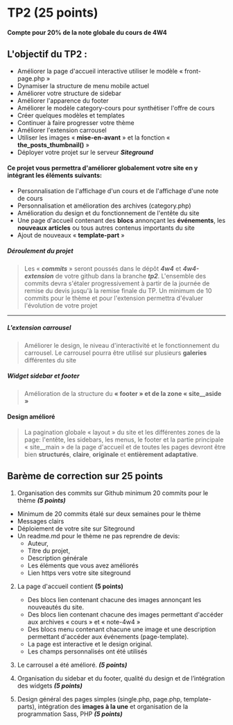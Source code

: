 # TP2 (25 points)

#### Compte pour 20% de la note globale du cours de 4W4

## L\'objectif du TP2 :

- Améliorer la page d'accueil interactive utiliser le modèle « front-page.php »
- Dynamiser la structure de menu mobile actuel
- Améliorer votre structure de sidebar
- Améliorer l'apparence du footer
- Améliorer le modèle category-cours pour synthétiser l'offre de cours
- Créer quelques modèles et templates
- Continuer à faire progresser votre thème
- Améliorer l'extension carrousel
- Utiliser les images « **mise-en-avant** » et la fonction « **the_posts_thumbnail()** »
- Déployer votre projet sur le serveur **_Siteground_**

#### Ce projet vous permettra d\'améliorer globalement votre site en y intégrant les éléments suivants:

- Personnalisation de l'affichage d'un cours et de l'affichage d'une note de cours
- Personnalisation et amélioration des archives (category.php)
- Amélioration du design et du fonctionnement de l'entête du site
- Une page d'accueil contenant des **blocs** annonçant les **événements**, les **nouveaux articles** ou tous autres contenus importants du site
- Ajout de nouveaux « **template-part** »

##### Déroulement du projet

> Les « **_commits_** » seront poussés dans le dépôt **_4w4_** et **_4w4-extension_** de votre github dans la branche **_tp2_**.
> L\'ensemble des commits devra s\'étaler progressivement à partir de la journée de remise du devis jusqu\'à la remise finale du TP.
> Un minimum de 10 commits pour le thème et pour l\'extension permettra d\'évaluer l\'évolution de votre projet

---

##### L\'extension carrousel

> Améliorer le design, le niveau d'interactivité et le fonctionnement du carrousel. Le carrousel pourra être utilisé sur plusieurs **galeries** différentes du site

##### Widget sidebar et footer

> Amélioration de la structure du **« footer » et de la zone « site\_\_aside »**

#### Design amélioré

> La pagination globale « layout » du site et les différentes zones de la page: l'entête, les sidebars, les menus, le footer et la partie principale « site\_\_main » de la page d'accueil et de toutes les pages devront être bien **structurés**, **claire**, **originale** et **entièrement adaptative**.

## Barème de correction sur 25 points

1. Organisation des commits sur Github minimum 20 commits pour le thème **_(5 points)_**

- Minimum de 20 commits étalé sur deux semaines pour le thème
- Messages clairs
- Déploiement de votre site sur Siteground
- Un readme.md pour le thème ne pas reprendre de devis:
  - Auteur,
  - Titre du projet,
  - Description générale
  - Les éléments que vous avez améliorés
  - Lien https vers votre site siteground

2. La page d'accueil contient **(5 points)**

   - Des blocs lien contenant chacune des images annonçant les nouveautés du site.
   - Des blocs lien contenant chacune des images permettant d'accéder aux archives « cours » et « note-4w4 »
   - Des blocs menu contenant chacune une image et une description permettant d'accéder aux événements (page-template).
   - La page est interactive et le design original.
   - Les champs personnalisés ont été utilisés

3. Le carrousel a été amélioré. **_(5 points)_**
4. Organisation du sidebar et du footer, qualité du design et de l’intégration des widgets **_(5 points)_**
5. Design général des pages simples (single.php, page.php, template-parts), intégration des **images à la une** et organisation de la programmation Sass, PHP **_(5 points)_**
